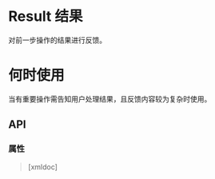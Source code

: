# Result 结果

对前一步操作的结果进行反馈。

# 何时使用

当有重要操作需告知用户处理结果，且反馈内容较为复杂时使用。

<code-demo Src="Demos/Components/Result/Demos/Demo1"></code-demo>

## API

### 属性

> [xmldoc]
